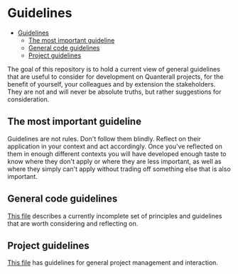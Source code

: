 # Guidelines

- [Guidelines](#guidelines)
  - [The most important guideline](#the-most-important-guideline)
  - [General code guidelines](#general-code-guidelines)
  - [Project guidelines](#project-guidelines)

The goal of this repository is to hold a current view of general guidelines that
are useful to consider for development on Quanterall projects, for the benefit
of yourself, your colleagues and by extension the stakeholders. They are not and
will never be absolute truths, but rather suggestions for consideration.

## The most important guideline

Guidelines are not rules. Don't follow them blindly. Reflect on their application in your context
and act accordingly. Once you've reflected on them in enough different contexts you will have
developed enough taste to know where they don't apply or where they are less important, as well as
where they simply can't apply without trading off something else that is also important.

## General code guidelines

[This file](./general-code-guidelines.md) describes a currently incomplete set of principles and
guidelines that are worth considering and reflecting on.

## Project guidelines

[This file](./projects.md) has guidelines for general project management and interaction.
